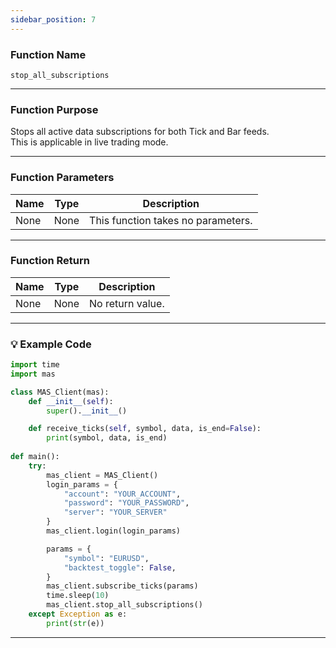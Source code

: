 ```yaml
---
sidebar_position: 7
---
```

### Function Name

`stop_all_subscriptions`

---

### Function Purpose

Stops all active data subscriptions for both Tick and Bar feeds.  
This is applicable in live trading mode.

---

### Function Parameters

| Name | Type | Description                |
|------|------|----------------------------|
| None | None | This function takes no parameters. |

---

### Function Return

| Name | Type | Description          |
|------|------|----------------------|
| None | None | No return value.     |

---

### 💡 Example Code


```python
import time
import mas

class MAS_Client(mas):
    def __init__(self):
        super().__init__()

    def receive_ticks(self, symbol, data, is_end=False):
        print(symbol, data, is_end)
        
def main():
    try:
        mas_client = MAS_Client()
        login_params = {
            "account": "YOUR_ACCOUNT",
            "password": "YOUR_PASSWORD",
            "server": "YOUR_SERVER"
        }
        mas_client.login(login_params)

        params = {
            "symbol": "EURUSD",
            "backtest_toggle": False,
        }
        mas_client.subscribe_ticks(params)
        time.sleep(10)
        mas_client.stop_all_subscriptions()
    except Exception as e:
        print(str(e))
```
---